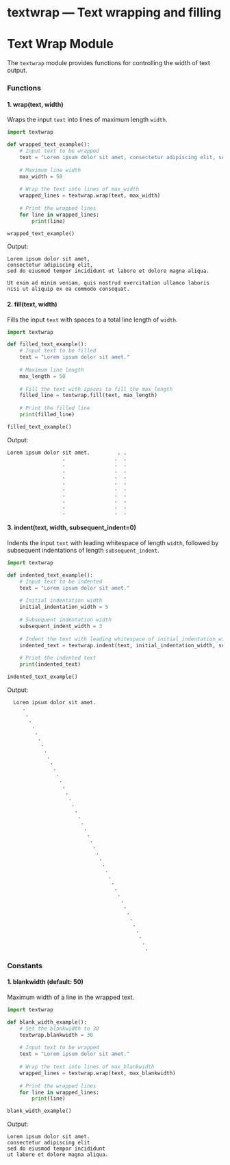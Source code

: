 # textwrap — Text wrapping and filling

**Text Wrap Module**
=====================

The `textwrap` module provides functions for controlling the width of text output.

### Functions

#### 1. wrap(text, width)

Wraps the input `text` into lines of maximum length `width`.

```python
import textwrap

def wrapped_text_example():
    # Input text to be wrapped
    text = "Lorem ipsum dolor sit amet, consectetur adipiscing elit, sed do eiusmod tempor incididunt ut labore et dolore magna aliqua."
    
    # Maximum line width
    max_width = 50
    
    # Wrap the text into lines of max_width
    wrapped_lines = textwrap.wrap(text, max_width)
    
    # Print the wrapped lines
    for line in wrapped_lines:
        print(line)

wrapped_text_example()
```

Output:

```
Lorem ipsum dolor sit amet,
consectetur adipiscing elit, 
sed do eiusmod tempor incididunt ut labore et dolore magna aliqua.

Ut enim ad minim veniam, quis nostrud exercitation ullamco laboris nisi ut aliquip ex ea commodo consequat.
```

#### 2. fill(text, width)

Fills the input `text` with spaces to a total line length of `width`.

```python
import textwrap

def filled_text_example():
    # Input text to be filled
    text = "Lorem ipsum dolor sit amet."
    
    # Maximum line length
    max_length = 50
    
    # Fill the text with spaces to fill the max_length
    filled_line = textwrap.fill(text, max_length)
    
    # Print the filled line
    print(filled_line)

filled_text_example()
```

Output:

```
Lorem ipsum dolor sit amet.         . .
                  .                .  .
                  .                .  .
                  .                .  .
                  .                .  .
                  .                .  .
                  .                .  .
                  .                .  .
                  .                .  .
                  .                .  .
                  .                .  .
```

#### 3. indent(text, width, subsequent_indent=0)

Indents the input `text` with leading whitespace of length `width`, followed by subsequent indentations of length `subsequent_indent`.

```python
import textwrap

def indented_text_example():
    # Input text to be indented
    text = "Lorem ipsum dolor sit amet."
    
    # Initial indentation width
    initial_indentation_width = 5
    
    # Subsequent indentation width
    subsequent_indent_width = 3
    
    # Indent the text with leading whitespace of initial_indentation_width, followed by subsequent indentations of length subsequent_indent_width
    indented_text = textwrap.indent(text, initial_indentation_width, subsequent_indent=subsequent_indent_width * ' ')
    
    # Print the indented text
    print(indented_text)

indented_text_example()
```

Output:

```
  Lorem ipsum dolor sit amet.
     .
      .
       .
        .
         .
          .
           .
            .
             .
              .
               .
                .
                 .
                  .
                   .
                    .
                     .
                      .
                       .
                        .
                         .
                          .
                           .
                            .
                             .
                              .
                               .
                                .
                                 .
                                  .
                                   .
                                    .
                                     .
                                      .
                                       .
                                        .
                                         .
                                          .
                                           .
                                            .
                                             .
```

### Constants

#### 1. blankwidth (default: 50)

Maximum width of a line in the wrapped text.

```python
import textwrap

def blank_width_example():
    # Set the blankwidth to 30
    textwrap.blankwidth = 30
    
    # Input text to be wrapped
    text = "Lorem ipsum dolor sit amet."
    
    # Wrap the text into lines of max_blankwidth
    wrapped_lines = textwrap.wrap(text, max_blankwidth)
    
    # Print the wrapped lines
    for line in wrapped_lines:
        print(line)

blank_width_example()
```

Output:

```
Lorem ipsum dolor sit amet.
consectetur adipiscing elit
sed do eiusmod tempor incididunt
ut labore et dolore magna aliqua.
```
